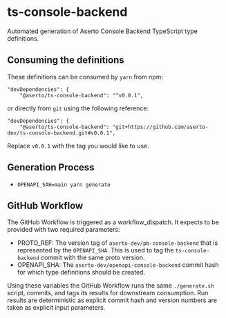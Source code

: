 # ts-console-backend
Automated generation of Aserto Console Backend TypeScript type definitions.

## Consuming the definitions
These definitions can be consumed by `yarn` from npm:
```
"devDependencies": {
    "@aserto/ts-console-backend": "^v0.0.1",
```

or directly from `git` using the following reference:
```
"devDependencies": {
    "@aserto/ts-console-backend": "git+https://github.com/aserto-dev/ts-console-backend.git#v0.0.1",
```

Replace `v0.0.1` with the tag you would like to use.

## Generation Process
- `OPENAPI_SAH=main yarn generate`

## GitHub Workflow
The GitHub Workflow is triggered as a workflow_dispatch. It expects to be provided with two required parameters:
- PROTO_REF: The version tag of `aserto-dev/pb-console-backend` that is represented by the `OPENAPI_SHA`. This is used to tag the `ts-console-backend` commit with the same proto version.
- OPENAPI_SHA: The `aserto-dev/openapi-console-backend` commit hash for which type definitions should be created.

Using these variables the GitHub Workflow runs the same `./generate.sh` script, commits, and tags its results for downstream consumption. Run results are deterministic as explicit commit hash and version numbers are taken as explicit input parameters.
